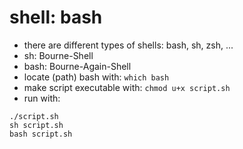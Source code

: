 # shell: bash
* there are different types of shells: bash, sh, zsh, ...
* sh: Bourne-Shell
* bash: Bourne-Again-Shell
* locate (path) bash with: `which bash`
* make script executable with: `chmod u+x script.sh`
* run with:
```
./script.sh
sh script.sh
bash script.sh
```
